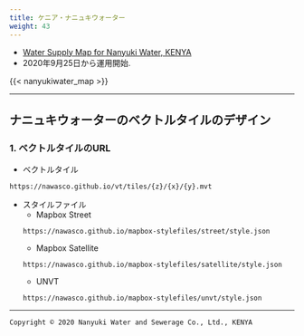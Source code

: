 ```yaml
---
title: ケニア・ナニュキウォーター
weight: 43
---
```


- [Water Supply Map for Nanyuki Water, KENYA](https://nawasco.github.io/mapboxgljs/)
- 2020年9月25日から運用開始.

{{< nanyukiwater_map >}}

---
## ナニュキウォーターのベクトルタイルのデザイン

### 1. ベクトルタイルのURL
- ベクトルタイル
```
https://nawasco.github.io/vt/tiles/{z}/{x}/{y}.mvt
```

- スタイルファイル
  - Mapbox Street
  ```
  https://nawasco.github.io/mapbox-stylefiles/street/style.json
  ```
  - Mapbox Satellite
  ```
  https://nawasco.github.io/mapbox-stylefiles/satellite/style.json
  ```
  - UNVT
  ```
  https://nawasco.github.io/mapbox-stylefiles/unvt/style.json
  ```

---
`Copyright © 2020 Nanyuki Water and Sewerage Co., Ltd., KENYA`